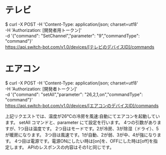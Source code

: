 # テレビ
$ curl -X POST -H 'Content-Type: application/json; charset=utf8' \
  -H 'Authorization: [開発者用トークン]' \
  -d '{"command": "SetChannel","parameter": "9","commandType": "command"}' \
  https://api.switch-bot.com/v1.0/devices/[テレビのデバイスID]/commands


# エアコン
$ curl -X POST -H 'Content-Type: application/json; charset=utf8' \
  -H 'Authorization: [開発者トークン]' \
  -d '{"command": "setAll","parameter": "26,2,1,on","commandType": "command"}' \
  https://api.switch-bot.com/v1.0/devices/[エアコンのデバイスID]/commands

上記リクエストでは、温度が26℃の冷房を風速:自動にてエアコンを起動しています。
setAll コマンドと、parameter にて設定を行います。
4つの引数がありますが、1つ目は温度です。
2つ目はモードです。2が冷房、3が除湿（ドライ）、5が暖房になります。
3つ目は風速です。1が自動、2が弱、3が中、4が強になります。
4つ目は電源です。電源ONにしたい時は[on]を、OFFにした時は[off]を指定します。
APIのレスポンスの内容はその1と同じです。